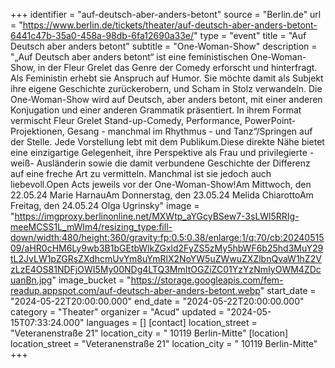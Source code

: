 +++
identifier = "auf-deutsch-aber-anders-betont"
source = "Berlin.de"
url = "https://www.berlin.de/tickets/theater/auf-deutsch-aber-anders-betont-6441c47b-35a0-458a-98db-6fa12690a33e/"
type = "event"
title = "Auf Deutsch aber anders betont"
subtitle = "One-Woman-Show"
description = "„Auf Deutsch aber anders betont“ ist eine feministischen One-Woman-Show, in der Fleur Grelet das Genre der Comedy erforscht und hinterfragt. Als Feministin erhebt sie Anspruch auf Humor. Sie möchte damit als Subjekt ihre eigene Geschichte zurückerobern, und Scham in Stolz verwandeln. Die One-Woman-Show wird auf Deutsch, aber anders betont, mit einer anderen Konjugation und einer anderen Grammatik präsentiert. In ihrem Format vermischt Fleur Grelet Stand-up-Comedy, Performance, PowerPoint-Projektionen, Gesang - manchmal im Rhythmus - und Tanz“/Springen auf der Stelle. Jede Vorstellung lebt mit dem Publikum.Diese direkte Nähe bietet eine einzigartige Gelegenheit, ihre Perspektive als Frau und privilegierte -weiß- Ausländerin sowie die damit verbundene Geschichte der Differenz auf eine freche Art zu vermitteln. Manchmal ist sie jedoch auch liebevoll.Open Acts jeweils vor der One-Woman-Show!Am Mittwoch, den 22.05.24 Marie HarnauAm Donnerstag, den 23.05.24 Melida ChiarottoAm Freitag, den 24.05.24 Olga Ugrinsky"
image = "https://imgproxy.berlinonline.net/MXWtp_aYGcyBSew7-3sLWl5RRIg-meeMCSS1L_mWIm4/resizing_type:fill-down/width:480/height:360/gravity:fp:0.5:0.38/enlarge:1/q:70/cb:2024051509/aHR0cHM6Ly9wb3B1bGEtbWlkZGxld2FyZS5zMy5hbWF6b25hd3MuY29tL2JvLW1pZGRsZXdhcmUvYm8uYmRlX2NoYW5uZWwuZXZlbnQvaW1hZ2VzLzE4OS81NDFjOWI5My00NDg4LTQ3MmItOGZiZC01YzYzNmIyOWM4ZDcuanBn.jpg"
image_bucket = "https://storage.googleapis.com/fem-readup.appspot.com/auf-deutsch-aber-anders-betont.webp"
start_date = "2024-05-22T20:00:00.000"
end_date = "2024-05-22T20:00:00.000"
category = "Theater"
organizer = "Acud"
updated = "2024-05-15T07:33:24.000"
languages = []
[contact]
location_street = "Veteranenstraße 21"
location_city = " 10119 Berlin-Mitte"
[location]
location_street = "Veteranenstraße 21"
location_city = " 10119 Berlin-Mitte"
+++